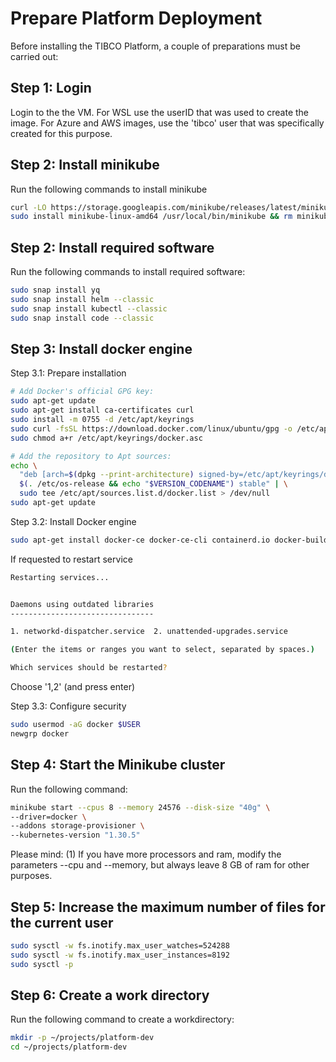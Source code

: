 
# Prepare Platform Deployment

Before installing the TIBCO Platform, a couple of preparations must be carried out: 

## Step 1: Login
Login to the the VM. 
For WSL use the userID that was used to create the image.
For Azure and AWS images, use the 'tibco' user that was specifically created for this purpose.


## Step 2: Install minikube
Run the following commands to install minikube

```bash
curl -LO https://storage.googleapis.com/minikube/releases/latest/minikube-linux-amd64
sudo install minikube-linux-amd64 /usr/local/bin/minikube && rm minikube-linux-amd64
```

## Step 2: Install required software
Run the following commands to install required software:

```bash
sudo snap install yq
sudo snap install helm --classic
sudo snap install kubectl --classic
sudo snap install code --classic
```

## Step 3: Install docker engine

Step 3.1: Prepare installation

```bash
# Add Docker's official GPG key:
sudo apt-get update
sudo apt-get install ca-certificates curl
sudo install -m 0755 -d /etc/apt/keyrings
sudo curl -fsSL https://download.docker.com/linux/ubuntu/gpg -o /etc/apt/keyrings/docker.asc
sudo chmod a+r /etc/apt/keyrings/docker.asc

# Add the repository to Apt sources:
echo \
  "deb [arch=$(dpkg --print-architecture) signed-by=/etc/apt/keyrings/docker.asc] https://download.docker.com/linux/ubuntu \
  $(. /etc/os-release && echo "$VERSION_CODENAME") stable" | \
  sudo tee /etc/apt/sources.list.d/docker.list > /dev/null
sudo apt-get update
```

Step 3.2: Install Docker engine

```bash
sudo apt-get install docker-ce docker-ce-cli containerd.io docker-buildx-plugin docker-compose-plugin
```

If requested to restart service

```bash
Restarting services...


Daemons using outdated libraries
--------------------------------

1. networkd-dispatcher.service  2. unattended-upgrades.service

(Enter the items or ranges you want to select, separated by spaces.)

Which services should be restarted?
```
Choose '1,2' (and press enter)



Step 3.3: Configure security

```bash
sudo usermod -aG docker $USER
newgrp docker
```


## Step 4: Start the Minikube cluster
Run the following command:

```bash
minikube start --cpus 8 --memory 24576 --disk-size "40g" \
--driver=docker \
--addons storage-provisioner \
--kubernetes-version "1.30.5"
```

Please mind: 
(1) If you have more processors and ram, modify the parameters --cpu and --memory, but always leave 8 GB of ram for other purposes.

## Step 5: Increase the maximum number of files for the current user


```bash
sudo sysctl -w fs.inotify.max_user_watches=524288
sudo sysctl -w fs.inotify.max_user_instances=8192
sudo sysctl -p
```



## Step 6: Create a work directory
Run the following command to create a workdirectory:

```bash
mkdir -p ~/projects/platform-dev
cd ~/projects/platform-dev
```


